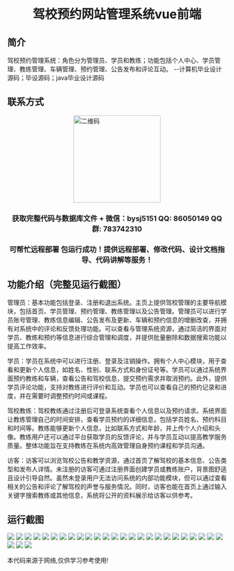 <p><h1 align="center">驾校预约网站管理系统vue前端</h1></p>

## 简介
驾校预约管理系统：角色分为管理员、学员和教练；功能包括个人中心、学员管理、教练管理、车辆管理、预约管理、公告发布和评论互动。    --计算机毕业设计源码；毕设源码；java毕业设计源码


## 联系方式
<img src="https://bs-1329754181.cos.ap-shanghai.myqcloud.com/wx.jpg" alt="二维码" style="display: block; margin: 0 auto;" width="200px">
<p><h3 align="center">获取完整代码与数据库文件 + 微信：bysj5151 QQ: 86050149 QQ群: 783742310</h3></p>
<p><h3 align="center">可帮忙远程部署 包运行成功！提供远程部署、修改代码、设计文档指导、代码讲解等服务！</h3></p>

## 功能介绍（完整见运行截图）
管理员：基本功能包括登录、注册和退出系统。主页上提供驾校管理的主要导航模块，包括首页、学员管理、预约管理、教练管理以及公告管理。管理员可以进行学员账号管理、教练信息编辑、公告发布及更新、车辆和预约信息的增删改查，并拥有对系统中的评论和反馈处理功能。可以查看与管理系统资源，通过简洁的界面对学员、教练和预约等信息进行综合管理和调度，并提供批量删除和数据搜索功能以提高工作效率。

学员：学员在系统中可以进行注册、登录及注销操作。拥有个人中心模块，用于查看和更新个人信息，如姓名、性别、联系方式和身份证号等。学员可以通过系统界面预约教练和车辆，查看公告和驾校信息，提交预约需求并取消预约。此外，提供学员评论功能，支持对教练进行评价和互动。学员也可以查看自己的预约记录和进度，并在需要时调整预约时间或课程。

驾校教练：驾校教练通过注册后可登录系统查看个人信息以及预约请求。系统界面让教练管理自己的时间安排，查看学员预约的详细信息，包括学员姓名、预约科目和时间等。教练能够更新个人信息，比如联系方式和年龄，并上传个人介绍和头像。教练用户还可以通过平台获取学员的反馈评论，并与学员互动以提高教学服务质量。整体功能旨在支持教练在系统内高效管理自身预约课程和学员沟通。

访客：访客可以浏览驾校公告和教学资源，通过首页了解驾校的基本信息、公告类型和发布人详情。未注册的访客可通过注册界面创建学员或教练账户，背景图舒适且设计引导自然。虽然未登录用户无法访问系统的内部功能模块，但可以通过查看相关的公告和评论了解驾校的声誉与服务情况。同时，访客也能在首页上通过输入关键字搜索教练或其他信息，系统将公开的资料展示给访客以供参考。


## 运行截图
![](https://bs-1329754181.cos.ap-shanghai.myqcloud.com/ssm/JiaXiaoYuyueWangZhanGuanLiXiTong/img/001.jpg)
![](https://bs-1329754181.cos.ap-shanghai.myqcloud.com/ssm/JiaXiaoYuyueWangZhanGuanLiXiTong/img/002.jpg)
![](https://bs-1329754181.cos.ap-shanghai.myqcloud.com/ssm/JiaXiaoYuyueWangZhanGuanLiXiTong/img/003.jpg)
![](https://bs-1329754181.cos.ap-shanghai.myqcloud.com/ssm/JiaXiaoYuyueWangZhanGuanLiXiTong/img/004.jpg)
![](https://bs-1329754181.cos.ap-shanghai.myqcloud.com/ssm/JiaXiaoYuyueWangZhanGuanLiXiTong/img/005.jpg)
![](https://bs-1329754181.cos.ap-shanghai.myqcloud.com/ssm/JiaXiaoYuyueWangZhanGuanLiXiTong/img/006.jpg)
![](https://bs-1329754181.cos.ap-shanghai.myqcloud.com/ssm/JiaXiaoYuyueWangZhanGuanLiXiTong/img/007.jpg)
![](https://bs-1329754181.cos.ap-shanghai.myqcloud.com/ssm/JiaXiaoYuyueWangZhanGuanLiXiTong/img/008.jpg)
![](https://bs-1329754181.cos.ap-shanghai.myqcloud.com/ssm/JiaXiaoYuyueWangZhanGuanLiXiTong/img/009.jpg)
![](https://bs-1329754181.cos.ap-shanghai.myqcloud.com/ssm/JiaXiaoYuyueWangZhanGuanLiXiTong/img/010.jpg)
![](https://bs-1329754181.cos.ap-shanghai.myqcloud.com/ssm/JiaXiaoYuyueWangZhanGuanLiXiTong/img/011.jpg)
![](https://bs-1329754181.cos.ap-shanghai.myqcloud.com/ssm/JiaXiaoYuyueWangZhanGuanLiXiTong/img/012.jpg)
![](https://bs-1329754181.cos.ap-shanghai.myqcloud.com/ssm/JiaXiaoYuyueWangZhanGuanLiXiTong/img/013.jpg)
![](https://bs-1329754181.cos.ap-shanghai.myqcloud.com/ssm/JiaXiaoYuyueWangZhanGuanLiXiTong/img/014.jpg)
![](https://bs-1329754181.cos.ap-shanghai.myqcloud.com/ssm/JiaXiaoYuyueWangZhanGuanLiXiTong/img/015.jpg)
![](https://bs-1329754181.cos.ap-shanghai.myqcloud.com/ssm/JiaXiaoYuyueWangZhanGuanLiXiTong/img/016.jpg)
![](https://bs-1329754181.cos.ap-shanghai.myqcloud.com/ssm/JiaXiaoYuyueWangZhanGuanLiXiTong/img/017.jpg)
![](https://bs-1329754181.cos.ap-shanghai.myqcloud.com/ssm/JiaXiaoYuyueWangZhanGuanLiXiTong/img/018.jpg)
![](https://bs-1329754181.cos.ap-shanghai.myqcloud.com/ssm/JiaXiaoYuyueWangZhanGuanLiXiTong/img/019.jpg)
![](https://bs-1329754181.cos.ap-shanghai.myqcloud.com/ssm/JiaXiaoYuyueWangZhanGuanLiXiTong/img/020.jpg)
![](https://bs-1329754181.cos.ap-shanghai.myqcloud.com/ssm/JiaXiaoYuyueWangZhanGuanLiXiTong/img/021.jpg)
![](https://bs-1329754181.cos.ap-shanghai.myqcloud.com/ssm/JiaXiaoYuyueWangZhanGuanLiXiTong/img/022.jpg)
![](https://bs-1329754181.cos.ap-shanghai.myqcloud.com/ssm/JiaXiaoYuyueWangZhanGuanLiXiTong/img/023.jpg)
![](https://bs-1329754181.cos.ap-shanghai.myqcloud.com/ssm/JiaXiaoYuyueWangZhanGuanLiXiTong/img/024.jpg)
![](https://bs-1329754181.cos.ap-shanghai.myqcloud.com/ssm/JiaXiaoYuyueWangZhanGuanLiXiTong/img/025.jpg)
![](https://bs-1329754181.cos.ap-shanghai.myqcloud.com/ssm/JiaXiaoYuyueWangZhanGuanLiXiTong/img/026.jpg)
![](https://bs-1329754181.cos.ap-shanghai.myqcloud.com/ssm/JiaXiaoYuyueWangZhanGuanLiXiTong/img/027.jpg)
![](https://bs-1329754181.cos.ap-shanghai.myqcloud.com/ssm/JiaXiaoYuyueWangZhanGuanLiXiTong/img/028.jpg)

<p>本代码来源于网络,仅供学习参考使用!</p>
